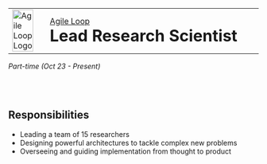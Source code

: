 <table style="width: 100%; border-collapse: collapse;">
  <tr>
    <td style="vertical-align: middle; width: 15%; padding-right: 5%">
      <img src="https://media.licdn.com/dms/image/D4D0BAQHHGFD2dGE8aQ/company-logo_200_200/0/1686225260874?e=1717027200&v=beta&t=Jqp6pwORyELVG0WlcB-VTfzRf-1i8ZyYdUmbnPc1BwE" alt="Agile Loop Logo" style="width: 100%;">
    </td>
    <td style="vertical-align: middle;">
      <a href="https://agileloop.ai">Agile Loop</a>
      <h1 style="margin: 0;">Lead Research Scientist</h1>
    </td>
  </tr>
</table>


<i>Part-time (Oct 23 - Present)</i>
<!-- style="margin-right: 10px;" -->
<br><br>

## Responsibilities

* Leading a team of 15 researchers 
* Designing powerful architectures to tackle complex new problems
* Overseeing and guiding implementation from thought to product

<br>

<!-- **[<i class="fa-solid fa-up-right-from-square"></i> Uncover the Project - Click Here](https://github.com/cav-research-lab/predictive-model-delay-correction?tab=readme-ov-file)** -->

